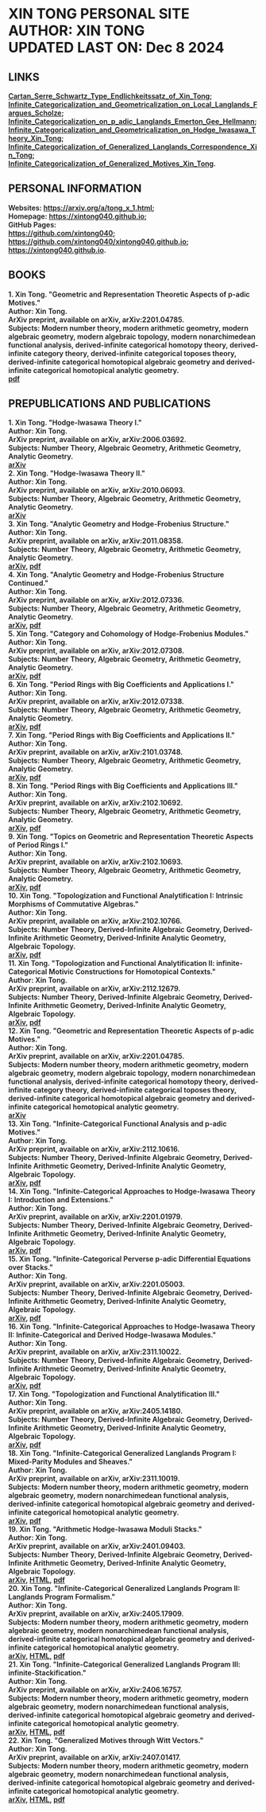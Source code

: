 <style>
.links {
    font-weight: 600;
}

.personalinformation {
    font-weight: 600;
}

.title {
    font-weight: 600;
}

.books {
    font-weight: 600;

}

.prepublications {
    font-weight: 600;
}


</style>

<div class="title">
<h1>
XIN TONG PERSONAL SITE <br/>  
AUTHOR: XIN TONG <br/>  
UPDATED LAST ON: Dec 8 2024 <br/>  
</h1>
</div>


## LINKS

<div class="links"> 
<a href="https://arxiv.org/abs/2011.08358">Cartan_Serre_Schwartz_Type_Endlichkeitssatz_of_Xin_Tong</a>; <br/>
<a href="https://arxiv.org/abs/2102.13459">Infinite_Categoricalization_and_Geometricalization_on_Local_Langlands_Fargues_Scholze</a>;   <br/>   
<a href="https://arxiv.org/abs/2210.01404">Infinite_Categoricalization_on_p_adic_Langlands_Emerton_Gee_Hellmann</a>;   <br/>   
<a href="https://arxiv.org/abs/2201.04785">Infinite_Categoricalization_and_Geometricalization_on_Hodge_Iwasawa_Theory_Xin_Tong</a>;   <br/>   
<a href="https://arxiv.org/abs/2311.10019">Infinite_Categoricalization_of_Generalized_Langlands_Correspondence_Xin_Tong</a>; <br/>
<a href="https://arxiv.org/abs/2407.01417">Infinite_Categoricalization_of_Generalized_Motives_Xin_Tong</a>. <br/>
</div>


## PERSONAL INFORMATION

<div class="personalinformation">
Websites: <a href="https://arxiv.org/a/tong_x_1.html">https://arxiv.org/a/tong_x_1.html</a>;   <br/>   
Homepage: <a href="https://xintong040.github.io">https://xintong040.github.io</a>;    <br/> 
GitHub Pages:      <br/> 
<a href="https://github.com/xintong040">https://github.com/xintong040</a>; <br/>      
<a href="https://github.com/xintong040/xintong040.github.io">https://github.com/xintong040/xintong040.github.io</a>; <br/>       
<a href="https://xintong040.github.io">https://xintong040.github.io</a>.<br/> 
</div>

      

## BOOKS

<div class="books">
1. Xin Tong. "Geometric and Representation Theoretic Aspects of p-adic Motives." <br>
 Author: Xin Tong.<br>
 ArXiv preprint, available on arXiv, arXiv:2201.04785.<br>
 Subjects: Modern number theory, modern arithmetic geometry, modern algebraic geometry, modern algebraic topology, modern nonarchimedean functional analysis, derived-infinite categorical homotopy theory, derived-infinite category theory, derived-infinite categorical toposes theory, derived-infinite categorical homotopical algebraic geometry and derived-infinite categorical homotopical analytic geometry.<br>
<a href="https://arxiv.org/abs/2201.04785">pdf</a>
</div>

## PREPUBLICATIONS AND PUBLICATIONS


<div class="prepublications">
1. Xin Tong. "Hodge-Iwasawa Theory I." <br>
Author: Xin Tong. <br>
ArXiv preprint, available on arXiv, arXiv:2006.03692. <br>
Subjects: Number Theory, Algebraic Geometry, Arithmetic Geometry, Analytic Geometry.  <br>
<a href="https://arxiv.org/abs/2006.03692">arXiv</a>
</div>
<div class="prepublications">
 2. Xin Tong. "Hodge-Iwasawa Theory II." <br>
 Author: Xin Tong.<br>
 ArXiv preprint, available on arXiv, arXiv:2010.06093.<br>
 Subjects: Number Theory, Algebraic Geometry, Arithmetic Geometry, Analytic Geometry. <br>
<a href="https://arxiv.org/abs/2010.06093">arXiv</a>
</div >
<div class="prepublications">
 3. Xin Tong. "Analytic Geometry and Hodge-Frobenius Structure." <br>
 Author: Xin Tong.<br>
 ArXiv preprint, available on arXiv, arXiv:2011.08358.<br>
 Subjects: Number Theory, Algebraic Geometry, Arithmetic Geometry, Analytic Geometry. <br>
<a href="https://arxiv.org/abs/2011.08358">arXiv</a>, <a href="https://xintong040.github.io/arxiv_articles/13.pdf">pdf</a> 
</div >
<div class="prepublications">
 4. Xin Tong. "Analytic Geometry and Hodge-Frobenius Structure Continued." <br>
 Author: Xin Tong. <br>
 ArXiv preprint, available on arXiv, arXiv:2012.07336. <br>
 Subjects: Number Theory, Algebraic Geometry, Arithmetic Geometry, Analytic Geometry.  <br>
<a href="https://arxiv.org/abs/2012.07336">arXiv</a>, <a href="https://xintong040.github.io/arxiv_articles/14.pdf">pdf</a>  
</div >
<div class="prepublications">
 5. Xin Tong. "Category and Cohomology of Hodge-Frobenius Modules." <br>
 Author: Xin Tong. <br>
 ArXiv preprint, available on arXiv, arXiv:2012.07308. <br>
 Subjects: Number Theory, Algebraic Geometry, Arithmetic Geometry, Analytic Geometry.  <br>
<a href="https://arxiv.org/abs/2012.07308">arXiv</a>, <a href="https://xintong040.github.io/arxiv_articles/2.pdf">pdf</a>  
</div >
<div class="prepublications">
 6. Xin Tong. "Period Rings with Big Coefficients and Applications I." <br>
 Author: Xin Tong. <br>
 ArXiv preprint, available on arXiv, arXiv:2012.07338. <br>
 Subjects: Number Theory, Algebraic Geometry, Arithmetic Geometry, Analytic Geometry. <br>
<a href="https://arxiv.org/abs/2012.07338">arXiv</a>,  <a href="https://xintong040.github.io/arxiv_articles/16.pdf">pdf</a>  
</div >
<div class="prepublications">
 7. Xin Tong. "Period Rings with Big Coefficients and Applications II." <br>
 Author: Xin Tong.<br>
 ArXiv preprint, available on arXiv, arXiv:2101.03748.<br>
 Subjects: Number Theory, Algebraic Geometry, Arithmetic Geometry, Analytic Geometry. <br>
<a href="https://arxiv.org/abs/2101.03748">arXiv</a>,  <a href="https://xintong040.github.io/arxiv_articles/17.pdf">pdf</a> 
</div >
<div class="prepublications">
 8. Xin Tong. "Period Rings with Big Coefficients and Applications III." <br>
 Author: Xin Tong.<br>
 ArXiv preprint, available on arXiv, arXiv:2102.10692.<br>
 Subjects: Number Theory, Algebraic Geometry, Arithmetic Geometry, Analytic Geometry. <br>
<a href="https://arxiv.org/abs/2102.10692">arXiv</a>,  <a href="https://xintong040.github.io/arxiv_articles/18.pdf">pdf</a> 
</div >
<div class="prepublications">
 9. Xin Tong. "Topics on Geometric and Representation Theoretic Aspects of Period Rings I." <br>
 Author: Xin Tong.<br>
 ArXiv preprint, available on arXiv, arXiv:2102.10693.<br>
 Subjects: Number Theory, Algebraic Geometry, Arithmetic Geometry, Analytic Geometry. <br>
<a href="https://arxiv.org/abs/2102.10693">arXiv</a>,  <a href="https://xintong040.github.io/arxiv_articles/19.pdf">pdf</a> 
</div >
<div class="prepublications">
 10. Xin Tong. "Topologization and Functional Analytification I: Intrinsic Morphisms of Commutative Algebras." <br>
 Author: Xin Tong.<br>
 ArXiv preprint, available on arXiv, arXiv:2102.10766.<br>
 Subjects: Number Theory, Derived-Infinite Algebraic Geometry, Derived-Infinite Arithmetic Geometry, Derived-Infinite Analytic Geometry, Algebraic Topology. <br>
<a href="https://arxiv.org/abs/2102.10766">arXiv</a>,  <a href="https://xintong040.github.io/arxiv_articles/9.pdf">pdf</a> 
</div >
<div class="prepublications">
 11. Xin Tong. "Topologization and Functional Analytification II: infinite-Categorical Motivic  Constructions for Homotopical Contexts." <br>
 Author: Xin Tong.<br>
 ArXiv preprint, available on arXiv, arXiv:2112.12679.<br>
 Subjects: Number Theory, Derived-Infinite Algebraic Geometry, Derived-Infinite Arithmetic Geometry, Derived-Infinite Analytic Geometry, Algebraic Topology. <br>
<a href="https://arxiv.org/abs/2112.12679">arXiv</a>,  <a href="https://xintong040.github.io/arxiv_articles/12.pdf">pdf</a> 
</div >
<div class="prepublications">
 12. Xin Tong. "Geometric and Representation Theoretic Aspects of p-adic Motives." <br>
 Author: Xin Tong.<br>
 ArXiv preprint, available on arXiv, arXiv:2201.04785.<br>
 Subjects: Modern number theory, modern arithmetic geometry, modern algebraic geometry, modern algebraic topology, modern nonarchimedean functional analysis, derived-infinite categorical homotopy theory, derived-infinite category theory, derived-infinite categorical toposes theory, derived-infinite categorical homotopical algebraic geometry and derived-infinite categorical homotopical analytic geometry.<br>
<a href="https://arxiv.org/abs/2201.04785">arXiv</a> 
</div >
<div class="prepublications">
 13. Xin Tong. "Infinite-Categorical Functional Analysis and p-adic Motives."<br>
 Author: Xin Tong.<br>
 ArXiv preprint, available on arXiv, arXiv:2112.10616.<br>
 Subjects: Number Theory, Derived-Infinite Algebraic Geometry, Derived-Infinite Arithmetic Geometry, Derived-Infinite Analytic Geometry, Algebraic Topology.<br>
<a href="https://arxiv.org/abs/2112.10616">arXiv</a>,  <a href="https://xintong040.github.io/arxiv_articles/6.pdf">pdf</a> 
</div >
<div class="prepublications">
 14. Xin Tong. "Infinite-Categorical Approaches to Hodge-Iwasawa Theory I: Introduction and Extensions." <br>
 Author: Xin Tong.<br>
 ArXiv preprint, available on arXiv, arXiv:2201.01979.<br>
 Subjects: Number Theory, Derived-Infinite Algebraic Geometry, Derived-Infinite Arithmetic Geometry, Derived-Infinite Analytic Geometry, Algebraic Topology. <br>
<a href="https://arxiv.org/abs/2201.01979">arXiv</a>,  <a href="https://xintong040.github.io/arxiv_articles/5.pdf">pdf</a> 
</div >
<div class="prepublications">
 15. Xin Tong. "Infinite-Categorical Perverse p-adic Differential Equations over Stacks." <br>
 Author: Xin Tong.<br>
 ArXiv preprint, available on arXiv, arXiv:2201.05003.<br>
 Subjects: Number Theory, Derived-Infinite Algebraic Geometry, Derived-Infinite Arithmetic Geometry, Derived-Infinite Analytic Geometry, Algebraic Topology. <br>
<a href="https://arxiv.org/abs/2201.05003">arXiv</a>,  <a href="https://xintong040.github.io/arxiv_articles/15.pdf">pdf</a> 
</div >
<div class="prepublications">
 16. Xin Tong. "Infinite-Categorical Approaches to Hodge-Iwasawa Theory II: Infinite-Categorical and Derived Hodge-Iwasawa Modules."<br>
 Author: Xin Tong.<br>
 ArXiv preprint, available on arXiv, arXiv:2311.10022.<br>
 Subjects: Number Theory, Derived-Infinite Algebraic Geometry, Derived-Infinite Arithmetic Geometry, Derived-Infinite Analytic Geometry, Algebraic Topology.<br> 
 <a href="https://arxiv.org/abs/2311.10022">arXiv</a>,  <a href="https://xintong040.github.io/arxiv_articles/4.pdf">pdf</a> 
</div >
<div class="prepublications">
 17. Xin Tong. "Topologization and Functional Analytification III."<br>
 Author: Xin Tong.<br>
 ArXiv preprint, available on arXiv, arXiv:2405.14180.<br>
 Subjects: Number Theory, Derived-Infinite Algebraic Geometry, Derived-Infinite Arithmetic Geometry, Derived-Infinite Analytic Geometry, Algebraic Topology. <br>
<a href="https://arxiv.org/abs/2405.14180">arXiv</a>,  <a href="https://xintong040.github.io/arxiv_articles/20.pdf">pdf</a> 
</div >
<div class="prepublications">
 18. Xin Tong. "Infinite-Categorical Generalized Langlands Program I: Mixed-Parity Modules and Sheaves."<br>
 Author: Xin Tong.<br>
 ArXiv preprint, available on arXiv, arXiv:2311.10019.<br>
 Subjects: Modern number theory, modern arithmetic geometry, modern algebraic geometry, modern nonarchimedean functional analysis, derived-infinite categorical homotopical algebraic geometry and derived-infinite categorical homotopical analytic geometry.<br>
<a href="https://arxiv.org/abs/2311.10019">arXiv</a>,  <a href="https://xintong040.github.io/arxiv_articles/10.pdf">pdf</a> 
</div >
<div class="prepublications">
 19. Xin Tong. "Arithmetic Hodge-Iwasawa Moduli Stacks."<br>
 Author: Xin Tong.<br>
 ArXiv preprint, available on arXiv, arXiv:2401.09403.<br>
 Subjects: Number Theory, Derived-Infinite Algebraic Geometry, Derived-Infinite Arithmetic Geometry, Derived-Infinite Analytic Geometry, Algebraic Topology. <br>
<a href="https://arxiv.org/abs/2401.09403">arXiv</a>, <a href="https://arxiv.org/html/2401.09403v1">HTML</a>, <a href="https://xintong040.github.io/arxiv_articles/1.pdf">pdf</a> 
</div >
<div class="prepublications">
 20. Xin Tong. "Infinite-Categorical Generalized Langlands Program II: Langlands Program Formalism."<br>
 Author: Xin Tong.<br>
 ArXiv preprint, available on arXiv, arXiv:2405.17909.<br>
 Subjects: Modern number theory, modern arithmetic geometry, modern algebraic geometry, modern nonarchimedean functional analysis, derived-infinite categorical homotopical algebraic geometry and derived-infinite categorical homotopical analytic geometry.<br>
<a href="https://arxiv.org/abs/2405.17909">arXiv</a>, <a href="https://arxiv.org/html/2405.17909v2">HTML</a>, <a href="https://xintong040.github.io/arxiv_articles/7.pdf">pdf</a>  
</div >
<div class="prepublications">
 21. Xin Tong. "Infinite-Categorical Generalized Langlands Program III: infinite-Stackification."<br>
 Author: Xin Tong.<br>
 ArXiv preprint, available on arXiv, arXiv:2406.16757.<br>
 Subjects: Modern number theory, modern arithmetic geometry, modern algebraic geometry, modern nonarchimedean functional analysis, derived-infinite categorical homotopical algebraic geometry and derived-infinite categorical homotopical analytic geometry.<br>
 <a href="https://arxiv.org/abs/2406.16757">arXiv</a>, <a href="https://arxiv.org/html/2406.16757v1">HTML</a>, <a href="https://xintong040.github.io/arxiv_articles/8.pdf">pdf</a> 
</div >
<div class="prepublications">
 22. Xin Tong. "Generalized Motives through Witt Vectors."<br>
 Author: Xin Tong.<br>
 ArXiv preprint, available on arXiv, arXiv:2407.01417.<br>
 Subjects: Modern number theory, modern arithmetic geometry, modern algebraic geometry, modern nonarchimedean functional analysis, derived-infinite categorical homotopical algebraic geometry and derived-infinite categorical homotopical analytic geometry.<br>
 <a href="https://arxiv.org/abs/2407.01417">arXiv</a>, <a href="https://arxiv.org/html/2407.01417v1">HTML</a>, <a href="https://xintong040.github.io/arxiv_articles/3.pdf">pdf</a> 
</div >